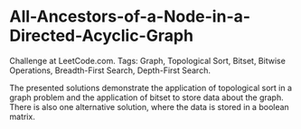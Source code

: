 # All-Ancestors-of-a-Node-in-a-Directed-Acyclic-Graph
Challenge at LeetCode.com. Tags: Graph, Topological Sort, Bitset, Bitwise Operations, Breadth-First Search, Depth-First Search.

The presented solutions demonstrate the application of topological sort in a graph problem and the application of bitset to store data about the graph. There is also one alternative solution, where the data is stored in a boolean matrix. 
